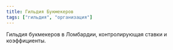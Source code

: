 ```yaml
---
title: Гильдия Букмекеров
tags: ["гильдия", "организация"]
---
```


Гильдия букмекеров в Ломбардии, контролирующая ставки и коэффициенты.